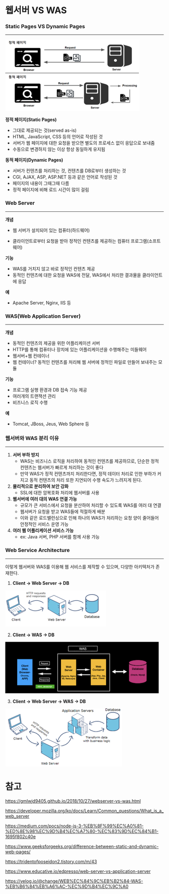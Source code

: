 # 웹서버 VS WAS



### Static Pages VS Dynamic Pages

---

<img src="./images/2.png" alt="2" style="zoom:50%;" />

**정적 페이지(Static Pages)**

- 그대로 제공되는 것(served as-is)
- HTML, JavaScript, CSS 등의 언어로 작성된 것
- 서버가 웹 페이지에 대한 요청을 받으면 별도의 프로세스 없이 응답으로 보내줌
- 수동으로 변경하지 않는 이상 항상 동일하게 유지됨

**동적 페이지(Dynamic Pages)**

- 서버가 컨텐츠를 처리하는 것, 컨텐츠를 DB로부터 생성하는 것
- CGI, AJAX, ASP, ASP.NET 등과 같은 언어로 작성된 것
- 페이지의 내용이 그때그때 다름
- 정적 페이지에 비해 로드 시간이 많이 걸림



### Web Server

---

**개념**

- 웹 서버가 설치되어 있는 컴퓨터(하드웨어)

- 클라이언트로부터 요청을 받아 정적인 컨텐츠를 제공하는 컴퓨터 프로그램(소프트웨어)



**기능**

- WAS를 거치지 않고 바로 정적인 컨텐츠 제공
- 동적인 컨텐츠에 대한 요청을 WAS에 전달, WAS에서 처리한 결과물을 클라이언트에 응답



**예**

- Apache Server, Nginx, IIS 등



### WAS(Web Application Server)

---

**개념**

- 동적인 컨텐츠의 제공을 위한 어플리케이션 서버
- HTTP를 통해 컴퓨터나 장치에 있는 어플리케이션을 수행해주는 미들웨어
- 웹서버+웹 컨테이너
- 웹 컨테이너? 동적인 컨텐츠를 처리해 웹 서버에 정적인 파일로 만들어 보내주는 모듈



**기능**

- 프로그램 실행 환경과 DB 접속 기능 제공
- 여러개의 트랜잭션 관리
- 비즈니스 로직 수행



**예**

- Tomcat, JBoss, Jeus, Web Sphere 등



### 웹서버와 WAS 분리 이유

---

1. **서버 부하 방지**
   - WAS는 비즈니스 로직을 처리하여 동적인 컨텐츠를 제공하므로, 단순한 정적 컨텐츠는 웹서버가 빠르게 처리하는 것이 좋다
   - 만약 WAS가 정적 컨텐츠까지 처리한다면, 정적 데이터 처리로 인한 부하가 커지고 동적 컨텐츠의 처리 또한 지연되어 수행 속도가 느려지게 된다.
2. **물리적으로 분리하여 보안 강화**
   - SSL에 대한 암복호화 처리에 웹서버를 사용
3. **웹서버에 여러 대의 WAS 연결 가능**
   - 규모가 큰 서비스에서 요청을 분산하여 처리할 수 있도록 WAS를 여러 대 연결
   - 웹서버가 요청을 받고 WAS들에 적절하게 배분
   - 이와 같은 로드밸런싱으로 인해 하나의 WAS가 처리하는 요청 양이 줄어들어 안정적인 서비스 운영 가능
4. **여러 웹 어플리케이션 서비스 가능**
   - ex: Java 서버, PHP 서버를 함께 사용 가능



### Web Service Architecture

---

이렇게 웹서버와 WAS를 이용해 웹 서비스를 제작할 수 있으며, 다양한 아키텍처가 존재한다.

1. **Client -> Web Server -> DB**

<img src="./images/3.png" alt="3" style="zoom:50%;" />

2. **Client -> WAS -> DB**

<img src="./images/1.png" alt="1" style="zoom:50%;" />

3. **Client -> Web Server -> WAS -> DB**

<img src="./images/4.png" alt="4" style="zoom:50%;" />



# 참고

https://gmlwjd9405.github.io/2018/10/27/webserver-vs-was.html

https://developer.mozilla.org/ko/docs/Learn/Common_questions/What_is_a_web_server

https://medium.com/pocs/node-js-3-%EB%8F%99%EC%A0%81-%ED%8E%98%EC%9D%B4%EC%A7%80-%EC%83%9D%EC%84%B1-1695f802c40e

https://www.geeksforgeeks.org/difference-between-static-and-dynamic-web-pages/

https://tridentofposeidon2.tistory.com/m/43

https://www.educative.io/edpresso/web-server-vs-application-server

https://velog.io/@change/WEB%EC%84%9C%EB%B2%84-WAS-%EB%B6%84%EB%A6%AC-%EC%9D%B4%EC%9C%A0